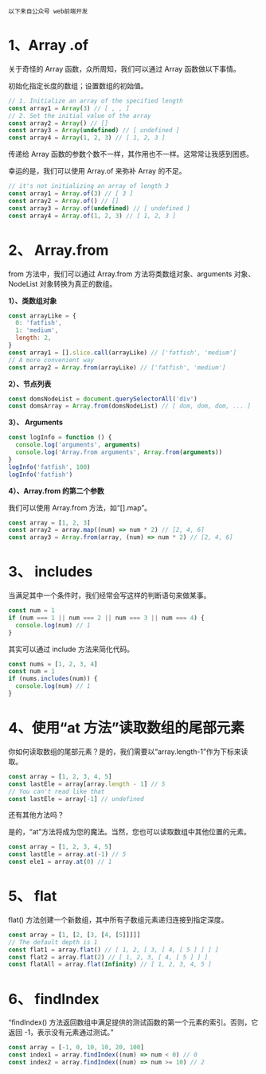 `以下来自公众号 web前端开发`

# **1、Array .of**

关于奇怪的 Array 函数，众所周知，我们可以通过 Array 函数做以下事情。

初始化指定长度的数组；设置数组的初始值。

```javascript
// 1. Initialize an array of the specified length
const array1 = Array(3) // [ , , ]
// 2. Set the initial value of the array
const array2 = Array() // []
const array3 = Array(undefined) // [ undefined ]
const array4 = Array(1, 2, 3) // [ 1, 2, 3 ]
```

传递给 Array 函数的参数个数不一样，其作用也不一样。这常常让我感到困惑。

幸运的是，我们可以使用 Array.of 来弥补 Array 的不足。

```javascript
// it's not initializing an array of length 3
const array1 = Array.of(3) // [ 3 ]
const array2 = Array.of() // []
const array3 = Array.of(undefined) // [ undefined ]
const array4 = Array.of(1, 2, 3) // [ 1, 2, 3 ]
```

# **2、 Array.from**

from 方法中，我们可以通过 Array.from 方法将类数组对象、arguments 对象、NodeList 对象转换为真正的数组。

**1）、类数组对象**

```javascript
const arrayLike = {
  0: 'fatfish',
  1: 'medium',
  length: 2,
}
const array1 = [].slice.call(arrayLike) // ['fatfish', 'medium']
// A more convenient way
const array2 = Array.from(arrayLike) // ['fatfish', 'medium']
```

**2）、节点列表**

```javascript
const domsNodeList = document.querySelectorAll('div')
const domsArray = Array.from(domsNodeList) // [ dom, dom, dom, ... ]
```

**3）、 Arguments**

```javascript
const logInfo = function () {
  console.log('arguments', arguments)
  console.log('Array.from arguments', Array.from(arguments))
}
logInfo('fatfish', 100)
logInfo('fatfish')
```

**4）、Array.from 的第二个参数**

我们可以使用 Array.from 方法，如“[].map”。

```javascript
const array = [1, 2, 3]
const array2 = array.map((num) => num * 2) // [2, 4, 6]
const array3 = Array.from(array, (num) => num * 2) // [2, 4, 6]
```

# **3、 includes**

当满足其中一个条件时，我们经常会写这样的判断语句来做某事。

```javascript
const num = 1
if (num === 1 || num === 2 || num === 3 || num === 4) {
  console.log(num) // 1
}
```

其实可以通过 include 方法来简化代码。

```javascript
const nums = [1, 2, 3, 4]
const num = 1
if (nums.includes(num)) {
  console.log(num) // 1
}
```

# **4、使用“at 方法”读取数组的尾部元素**

你如何读取数组的尾部元素？是的，我们需要以“array.length-1”作为下标来读取。

```javascript
const array = [1, 2, 3, 4, 5]
const lastEle = array[array.length - 1] // 5
// You can't read like that
const lastEle = array[-1] // undefined
```

还有其他方法吗？

是的，“at”方法将成为您的魔法。当然，您也可以读取数组中其他位置的元素。

```javascript
const array = [1, 2, 3, 4, 5]
const lastEle = array.at(-1) // 5
const ele1 = array.at(0) // 1
```

# **5、 flat**

flat() 方法创建一个新数组，其中所有子数组元素递归连接到指定深度。

```javascript
const array = [1, [2, [3, [4, [5]]]]]
// The default depth is 1
const flat1 = array.flat() // [ 1, 2, [ 3, [ 4, [ 5 ] ] ] ]
const flat2 = array.flat(2) // [ 1, 2, 3, [ 4, [ 5 ] ] ]
const flatAll = array.flat(Infinity) // [ 1, 2, 3, 4, 5 ]
```

# **6、 findIndex**

“findIndex() 方法返回数组中满足提供的测试函数的第一个元素的索引。否则，它返回 -1，表示没有元素通过测试。”

```javascript
const array = [-1, 0, 10, 10, 20, 100]
const index1 = array.findIndex((num) => num < 0) // 0
const index2 = array.findIndex((num) => num >= 10) // 2
```
